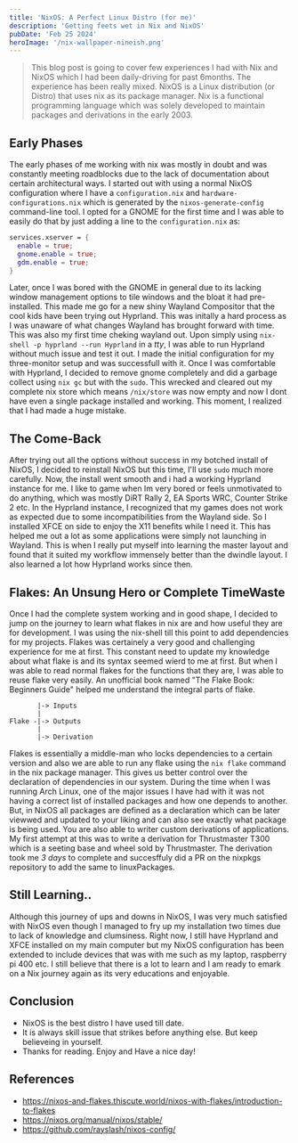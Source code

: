 ```yaml
---
title: 'NixOS: A Perfect Linux Distro (for me)'
description: 'Getting feets wet in Nix and NixOS'
pubDate: 'Feb 25 2024'
heroImage: '/nix-wallpaper-nineish.png'
---
```


> This blog post is going to cover few experiences I had with Nix and NixOS which I had been daily-driving for past 6months. The experience has been really mixed. NixOS is a Linux distribution (or Distro) that uses nix as its package manager. Nix is a functional programming language which was solely developed to maintain packages and derivations in the early 2003.

## Early Phases
The early phases of me working with nix was mostly in doubt and was constantly meeting roadblocks due to the lack of documentation about certain architectural ways. I started out with using a normal NixOS configuration where I have a `configuration.nix` and `hardware-configurations.nix` which is generated by the `nixos-generate-config` command-line tool. I opted for a GNOME for the first time and I was able to easily do that by just adding a line to the `configuration.nix` as:
```nix
services.xserver = {
  enable = true;
  gnome.enable = true;
  gdm.enable = true;
}
```

Later, once I was bored with the GNOME in general due to its lacking window management options to tile windows and the bloat it had pre-installed. This made me go for a new shiny Wayland Compositor that the cool kids have been trying out Hyprland. This was initally a hard process as I was unaware of what changes Wayland has brought forward with time. This was also my first time cheking wayland out. Upon simply using `nix-shell -p hyprland --run Hyprland` in a _tty_, I was able to run Hyprland without much issue and test it out. I made the initial configuration for my three-monitor setup and was successfull with it. Once I was comfortable with Hyprland, I decided to remove gnome completely and did a garbage collect using `nix gc` but with the `sudo`. This wrecked and cleared out my complete nix store which means `/nix/store` was now empty and now I dont have even a single package installed and working. This moment, I realized that I had made a huge mistake.

## The Come-Back
After trying out all the options without success in my botched install of NixOS, I decided to reinstall NixOS but this time, I'll use `sudo` much more carefully. Now, the install went smooth and i had a working Hyprland instance for me. I like to game when Im very bored or feels unmotivated to do anything, which was mostly DiRT Rally 2, EA Sports WRC, Counter Strike 2 etc. In the Hyprland instance, I recognized that my games does not work as expected due to some incompatibilities from the Wayland side. So I installed XFCE on side to enjoy the X11 benefits while I need it. This has helped me out a lot as some applications were simply not launching in Wayland. This is when I really put myself into learning the master layout and found that it suited my workflow immensely better than the dwindle layout. I also learned a lot how Hyprland works since then.

## Flakes: An Unsung Hero or Complete TimeWaste
Once I had the complete system working and in good shape, I decided to jump on the journey to learn what flakes in nix are and how useful they are for development. I was using the nix-shell till this point to add dependencies for my projects. Flakes was certainely a very good and challenging experience for me at first. This constant need to update my knowledge about what flake is and its syntax seemed wierd to me at first. But when I was able to read normal flakes for the functions that they are, I was able to reuse flake very easily. An unofficial book named "The Flake Book: Beginners Guide" helped me understand the integral parts of flake.
```
       |-> Inputs
       |
Flake -|-> Outputs
       |
       |-> Derivation
```

Flakes is essentially a middle-man who locks dependencies to a certain version and also we are able to run any flake using the `nix flake` command in the nix package manager. This gives us better control over the declaration of dependencies in our system. During the time when I was running Arch Linux, one of the major issues I have had with it was not having a correct list of installed packages and how one depends to another. But, in NixOS all packages are defined as a declaration which can be later viewwed and updated to your liking and can also see exactly what package is being used. You are also able to writer custom derivations of applications. My first attempt at this was to write a derivation for Thrustmaster T300 which is a seeting base and wheel sold by Thrustmaster. The derivation took me *3 days* to complete and succesffuly did a PR on the nixpkgs repository to add the same to linuxPackages.

## Still Learning..
Although this journey of ups and downs in NixOS, I was very much satisfied with NixOS even though I managed to fry up my installation two times due to lack of knowledge and clumsiness. Right now, I still have Hyprland and XFCE installed on my main computer but my NixOS configuration has been extended to include devices that was with me such as my laptop, raspberry pi 400 etc. I still believe that there is a lot to learn and I am ready to emark on a Nix journey again as its very educations and enjoyable.

## Conclusion
- NixOS is the best distro I have used till date.
- It is always skill issue that strikes before anything else. But keep believeing in yourself.
- Thanks for reading. Enjoy and Have a nice day!

## References
- https://nixos-and-flakes.thiscute.world/nixos-with-flakes/introduction-to-flakes
- https://nixos.org/manual/nixos/stable/
- https://github.com/rayslash/nixos-config/
